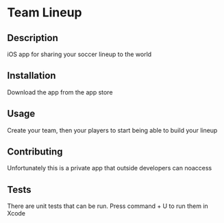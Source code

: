 
  # Team Lineup
  ## Description
  iOS app for sharing your soccer lineup to the world
  ## Installation
  Download the app from the app store
  ## Usage
  Create your team, then your players to start being able to build your lineup
  ## Contributing
  Unfortunately this is a private app that outside developers can noaccess
  ## Tests
  There are unit tests that can be run. Press command + U to run them in Xcode
